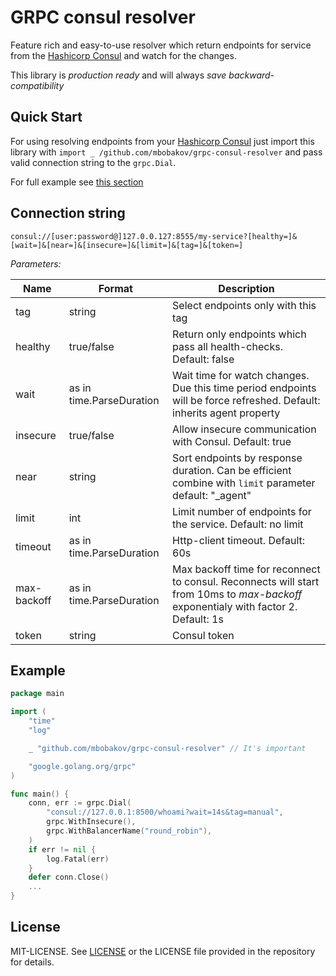 # GRPC consul resolver

Feature rich and easy-to-use resolver which return endpoints for service from the [Hashicorp Consul](https://www.consul.io) and watch for the changes.

This library is *production ready* and will always *save backward-compatibility*

## Quick Start

For using resolving endpoints from your [Hashicorp Consul](https://www.consul.io) just import this library with `import _ /github.com/mbobakov/grpc-consul-resolver` and pass valid connection string to the `grpc.Dial`.

For full example see [this section](#example)

## Connection string
`consul://[user:password@]127.0.0.127:8555/my-service?[healthy=]&[wait=]&[near=]&[insecure=]&[limit=]&[tag=]&[token=]`

*Parameters:*

| Name        | Format                   | Description                                                                                                                   |
|-------------|--------------------------|-------------------------------------------------------------------------------------------------------------------------------|
| tag         | string                   | Select endpoints only with this tag                                                                                           |
| healthy     | true/false               | Return only endpoints which pass all health-checks. Default: false                                                            |
| wait        | as in time.ParseDuration | Wait time for watch changes. Due this time period endpoints will be force refreshed. Default: inherits agent property         |
| insecure    | true/false               | Allow insecure communication with Consul. Default: true                                                                       |
| near        | string                   | Sort endpoints by response duration. Can be efficient combine with `limit` parameter default: "_agent"                        |
| limit       | int                      | Limit number of endpoints for the service. Default: no limit                                                                  |
| timeout     | as in time.ParseDuration | Http-client timeout. Default: 60s                                                                                             |
| max-backoff | as in time.ParseDuration | Max backoff time for reconnect to consul. Reconnects will start from 10ms to _max-backoff_ exponentialy with factor 2.  Default: 1s |
| token       | string                   | Consul token                                                                                                                  |

## Example
```go
package main

import (
	"time"
	"log"

	_ "github.com/mbobakov/grpc-consul-resolver" // It's important

	"google.golang.org/grpc"
)

func main() {
    conn, err := grpc.Dial(
        "consul://127.0.0.1:8500/whoami?wait=14s&tag=manual",
        grpc.WithInsecure(),
        grpc.WithBalancerName("round_robin"),
    )
    if err != nil {
        log.Fatal(err)
    }
    defer conn.Close()
    ...
}
```

## License

MIT-LICENSE. See [LICENSE](http://olivere.mit-license.org/)
or the LICENSE file provided in the repository for details.
